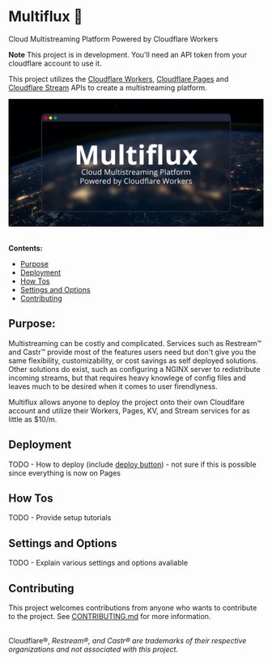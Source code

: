 # Multiflux 🎥
Cloud Multistreaming Platform Powered by Cloudflare Workers

**Note**
This project is in development. You'll need an API token from your cloudflare account to use it.

This project utilizes the [Cloudflare Workers](https://www.cloudflare.com/workers/), [Cloudflare Pages](https://pages.cloudflare.com/) and [Cloudflare Stream](https://www.cloudflare.com/products/cloudflare-stream/) APIs to create a multistreaming platform.

<img src="assets/social.png" alt="Banner image containing the text Multiflux, Cloud Multistreaming Platform Powered by Cloudflare Workers" title="Multiflux Banner Image"><br><br>

**Contents:**
- [Purpose](README.md#purpose)
- [Deployment](README.md#deployment)
- [How Tos](README.md#how-tos)
- [Settings and Options](README.md#settings-and-options)
- [Contributing](README.md#contributing)

## Purpose:
Multistreaming can be costly and complicated. Services such as Restream™ and Castr™ provide most of the features users need but don't give you the same flexibility, customizability, or cost savings as self deployed solutions. Other solutions do exist, such as configuring a NGINX server to redistribute incoming streams, but that requires heavy knowlege of config files and leaves much to be desired when it comes to user firendlyness.

Multiflux allows anyone to deploy the project onto their own Cloudlfare account and utilize their Workers, Pages, KV, and Stream services for as little as $10/m.

## Deployment
TODO - How to deploy (include [deploy button](https://blog.cloudflare.com/introducing-deploy-buttons/)) - not sure if this is possible since everything is now on Pages

## How Tos
TODO - Provide setup tutorials

## Settings and Options
TODO - Explain various settings and options avaliable

## Contributing
This project welcomes contributions from anyone who wants to contribute to the project. See [CONTRIBUTING.md](CONTRIBUTING.md) for more information.

<br>Cloudflare®, *Restream®, and Castr® are trademarks of their respective organizations and not associated with this project.*
